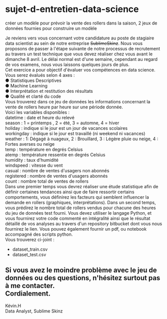# sujet-d-entretien-data-science
créer un modèle pour prévoir la vente des rollers dans la saison, 2 jeux de données fournies pour construire un modèle

Je reviens vers vous concernant votre candidature au poste de stagiaire data
scientist au sein de notre entreprise ~~SublimeSkinz~~. Nous vous proposons de passer
à l'étape suivante de notre processus de recrutement au travers un test technique
que vous devez réaliser chez vous avant le dimanche 8 avril. Le délai normal est
d'une semaine, cependant au regard de vos examens, nous vous laissons quelques
jours de plus.  
Cet exercice a pour objectif d'évaluer vos compétences en data science. Vous serez
évalués selon 4 axes :  
● Statistiques Descriptives  
● Machine Learning  
● Interprétation et restitution des résultats  
● Qualité et clarté du code  
Vous trouverez dans ce jeu de données les informations concernant la vente de
rollers heure par heure sur une période donnée.  
Voici les variables disponibles :  
datetime : date et heure du relevé  
season : 1 = printemps , 2 = été, 3 = automne, 4 = hiver  
holiday : indique si le jour est un jour de vacances scolaires  
workingday : indique si le jour est travaillé (ni weekend ni vacances)  
weather : 1: Dégagé à nuageux, 2 : Brouillard, 3 : Légère pluie ou neige, 4 : Fortes
averses ou neige  
temp : température en degrés Celsius  
atemp : température ressentie en degrés Celsius  
humidity : taux d'humidité  
windspeed : vitesse du vent  
casual : nombre de ventes d'usagers non abonnés  
registered : nombre de ventes d'usagers abonnés  
count : nombre total de ventes de rollers  
Dans une premier temps vous devrez réaliser une étude statistique afin de définir
certaines tendances ainsi que de faire ressortir certains comportements, vous
définirez les facteurs qui semblent influencer la demande en rollers (graphiques,
interprétations). Dans un second temps, vous prédirez le nombre total de rollers
vendus pour chacune des heures du jeu de données test fourni. Vous devez utiliser
le langage Python, et vous fournirez votre code commenté en intégralité ainsi que le
résultat détaillé de vos analyses au travers d'un repository bitbucket dont vous nous
fournirez le lien. Vous pouvez également fournir un pdf, ou notebook accompagné
des scripts python.  
Vous trouverez ci-joint :  
- dataset_train.csv  
- dataset_test.csv  

Si vous avez le moindre problème avec le jeu de données ou des questions,
n'hésitez surtout pas à me contacter.  
Cordialement.  
---  
Kévin.H  
Data Analyst, Sublime Skinz  
